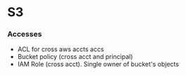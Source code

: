 # S3

### Accesses

- ACL for cross aws accts accs
- Bucket policy (cross acct and principal)
- IAM Role (cross acct). Single owner of bucket's objects
